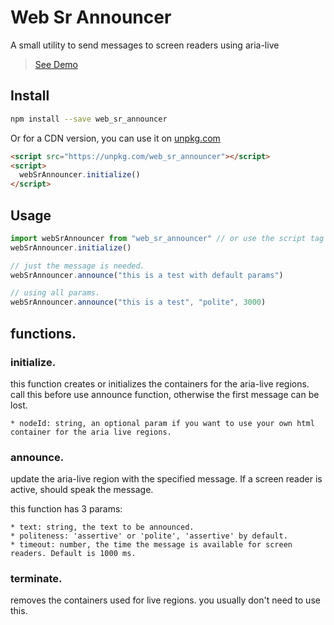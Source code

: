 # Web Sr Announcer

A small utility to send messages to screen readers using aria-live

> [See Demo](https://davidacm.github.io/web_sr_announcer/)

## Install

```sh
npm install --save web_sr_announcer
```

Or for a CDN version, you can use it on
[unpkg.com](https://unpkg.com/web_sr_announcer)

```html
<script src="https://unpkg.com/web_sr_announcer"></script>
<script>
  webSrAnnouncer.initialize()
</script>
```

## Usage

```js
import webSrAnnouncer from "web_sr_announcer" // or use the script tag using cdn.
webSrAnnouncer.initialize()

// just the message is needed.
webSrAnnouncer.announce("this is a test with default params")

// using all params.
webSrAnnouncer.announce("this is a test", "polite", 3000)
```

## functions.

### initialize.

this function creates or initializes the containers for the aria-live regions.
call this before use announce function, otherwise the first message can be lost.

    * nodeId: string, an optional param if you want to use your own html container for the aria live regions.

### announce.

update the aria-live region with the specified message. If a screen reader is
active, should speak the message.

this function has 3 params:

    * text: string, the text to be announced.
    * politeness: 'assertive' or 'polite', 'assertive' by default.
    * timeout: number, the time the message is available for screen readers. Default is 1000 ms.

### terminate.

removes the containers used for live regions. you usually don't need to use
this.
